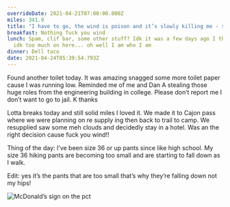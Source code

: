 ```yaml
---
overrideDate: 2021-04-21T07:00:00.000Z
miles: 341.9
title: "I have to go, the wind is poison and it’s slowly killing me - sand Witch "
breakfast: Nothing fuck you wind
lunch: Spam, clif bar, some other stuff? Idk it was a few days ago I think I say
  idk too much on here... oh well I am who I am
dinner: Dell taco
date: 2021-04-24T05:39:54.793Z
---
```

Found another toilet today. It was amazing snagged some more toilet paper cause I was running low. Reminded me of me and Dan A stealing those huge roles from the engineering building in college. Please don’t report me I don’t want to go to jail. K thanks





Lotta breaks today and still solid miles I loved it. We made it to Cajon pass where we were planning on re supply ing then back to trail to camp. We resupplied saw some meh clouds and decidedly stay in a hotel. Was an the right decision cause fuck you wind!!



Thing of the day: I’ve been size 36 or up pants since like high school. My size 36 hiking pants are becoming too small and are starting to fall down as I walk. 

Edit: yes it’s the pants that are too small that’s why they’re falling down not my hips!

![McDonald’s sign on the pct](39f840d4-4dd5-4413-9378-06bcc868dc16.jpeg "McDonald’s sign on the pct")